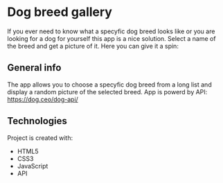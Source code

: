 # Dog breed gallery
If you ever need to know what a specyfic dog breed looks like or you are looking for a dog for yourself this app is a nice solution. Select a name of the breed and get a picture of it.
Here you can give it a spin: 

## General info
The app allows you to choose a specyfic dog breed from a long list and display a random picture of the selected breed.
App is powerd by API: https://dog.ceo/dog-api/

## Technologies
Project is created with:
* HTML5
* CSS3
* JavaScript
* API
